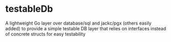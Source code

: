 # testableDb
A lightweight Go layer over database/sql and jackc/pgx (others easily added) to provide a simple testable DB layer that relies on interfaces instead of concrete structs for easy testability

